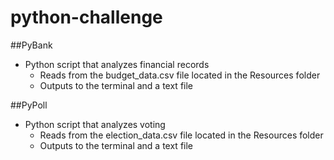 # python-challenge

##PyBank
+ Python script that analyzes financial records
  + Reads from the budget_data.csv file located in the Resources folder
  + Outputs to the terminal and a text file

##PyPoll
+ Python script that analyzes voting
  + Reads from the election_data.csv file located in the Resources folder
  + Outputs to the terminal and a text file
